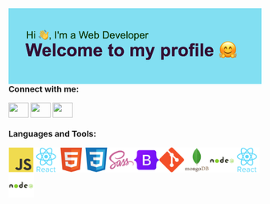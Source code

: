  <img align="left" alt="Coding" width="800" src="header1.png">
 
  <h3 align="left">Connect with me:</h3>
<p align="left">
<a href="your link" target="blank"><img align="center" src="https://cdn.jsdelivr.net/npm/simple-icons@3.0.1/icons/linkedin.svg" alt="" height="30" width="40" /></a>
<a href="your link" target="blank"><img align="center" src="https://cdn.jsdelivr.net/npm/simple-icons@3.0.1/icons/instagram.svg" alt="" height="30" width="40" /></a>
<a href="your link" target="blank"><img align="center" src="https://cdn.jsdelivr.net/npm/simple-icons@3.0.1/icons/youtube.svg" alt="" height="30" width="40" /></a>
</p>

<h3 align="left">Languages and Tools:</h3>
<img align="left" alt="Coding" width="50" src="javascript-original.svg">
<img align="left" alt="Coding" width="50" src="react-original-wordmark.svg">
<img align="left" alt="Coding" width="50" src="html5-original.svg">
<img align="left" alt="Coding" width="50" src="css3-original.svg">
<img align="left" alt="Coding" width="50" src="sass-original.svg">

<img align="left" alt="Coding" width="50" src="bootstrap-original.svg">

<img align="left" alt="Coding" width="50" src="git-original.svg">

<img align="left" alt="Coding" width="50" src="mongodb-original-wordmark.svg">

<img align="left" alt="Coding" width="50" src="nodejs-original-wordmark.svg">

<img align="left" alt="Coding" width="50" src="react-original-wordmark.svg">


<img align="left" alt="Coding" width="50" src="nodejs-original-wordmark.svg">




